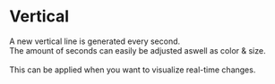 # Vertical

A new vertical line is generated every second.
<br>
The amount of seconds can easily be adjusted aswell as color & size.
<br><br>
This can be applied when you want to visualize real-time changes.
